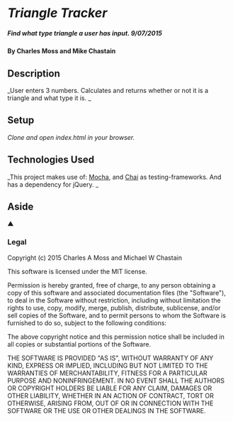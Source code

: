 # _Triangle Tracker_

##### _Find what type triangle a user has input. 9/07/2015_

#### By Charles Moss and Mike Chastain

## Description

_User enters 3 numbers.  Calculates and returns whether or not it is a triangle and what type it is.  _


## Setup


_Clone and open index.html in your browser._  

## Technologies Used

_This project makes use of:
[Mocha](https://mochajs.org/), and
[Chai](http://chaijs.com/) as testing-frameworks.
And has a dependency for jQuery.
 _

## Aside

▲ 

### Legal



Copyright (c) 2015 Charles A Moss and Michael W Chastain

This software is licensed under the MIT license.

Permission is hereby granted, free of charge, to any person obtaining a copy
of this software and associated documentation files (the "Software"), to deal
in the Software without restriction, including without limitation the rights
to use, copy, modify, merge, publish, distribute, sublicense, and/or sell
copies of the Software, and to permit persons to whom the Software is
furnished to do so, subject to the following conditions:

The above copyright notice and this permission notice shall be included in
all copies or substantial portions of the Software.

THE SOFTWARE IS PROVIDED "AS IS", WITHOUT WARRANTY OF ANY KIND, EXPRESS OR
IMPLIED, INCLUDING BUT NOT LIMITED TO THE WARRANTIES OF MERCHANTABILITY,
FITNESS FOR A PARTICULAR PURPOSE AND NONINFRINGEMENT. IN NO EVENT SHALL THE
AUTHORS OR COPYRIGHT HOLDERS BE LIABLE FOR ANY CLAIM, DAMAGES OR OTHER
LIABILITY, WHETHER IN AN ACTION OF CONTRACT, TORT OR OTHERWISE, ARISING FROM,
OUT OF OR IN CONNECTION WITH THE SOFTWARE OR THE USE OR OTHER DEALINGS IN
THE SOFTWARE.
